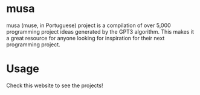 # musa

musa (muse, in Portuguese) project is a compilation of over 5,000 programming project ideas generated by the GPT3 algorithm. This makes it a great resource for anyone looking for inspiration for their next programming project.

# Usage

Check this website to see the projects!
